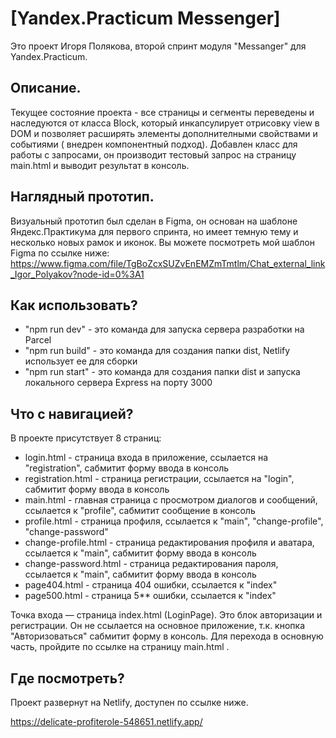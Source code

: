 # [Yandex.Practicum Messenger]

Это проект Игоря Полякова, второй спринт модуля "Messanger" для Yandex.Practicum.

## Описание.

Текущее состояние проекта - все страницы и сегменты переведены и наследуются от класса Block, который инкапсулирует отрисовку view в DOM и позволяет расширять элементы дополнителными свойствами и событиями ( внедрен компонентный подход). Добавлен класс для работы с запросами, он производит тестовый запрос на страницу main.html и выводит результат в консоль.

## Наглядный прототип.

Визуальный прототип был сделан в Figma, он основан на шаблоне Яндекс.Практикума для первого спринта, но имеет темную тему и несколько новых рамок и иконок.
Вы можете посмотреть мой шаблон Figma по ссылке ниже:
https://www.figma.com/file/TgBoZcxSUZvEnEMZmTmtlm/Chat_external_link_Igor_Polyakov?node-id=0%3A1

## Как использовать?

* "npm run dev" - это команда для запуска сервера разработки на Parcel
* "npm run build" - это команда для создания папки dist, Netlify использует ее для сборки
* "npm run start" - это команда для создания папки dist и запуска локального сервера Express на порту 3000

## Что с навигацией?

В проекте присутствует 8 страниц:
* login.html - страница входа в приложение, ссылается на "registration", сабмитит форму ввода в консоль
* registration.html - страница регистрации, ссылается на "login", сабмитит форму ввода в консоль
* main.html - главная страница с просмотром диалогов и сообщений, ссылается к "profile", сабмитит сообщение в консоль
* profile.html - страница профиля, ссылается к "main", "change-profile", "change-password"
* change-profile.html - страница редактирования профиля и аватара, ссылается к "main", сабмитит форму ввода в консоль
* change-password.html - страница редактирования пароля, ссылается к "main", сабмитит форму ввода в консоль
* page404.html - страница 404 ошибки, ссылается к "index"
* page500.html - страница 5** ошибки, ссылается к "index"

Точка входа — страница index.html (LoginPage). Это блок авторизации и регистрации. Он не ссылается на основное приложение, т.к. кнопка "Авторизоваться" сабмитит форму в консоль. Для перехода в основную часть, пройдите по ссылке на страницу main.html .

## Где посмотреть?

Проект развернут на Netlify, доступен по ссылке ниже.

https://delicate-profiterole-548651.netlify.app/

